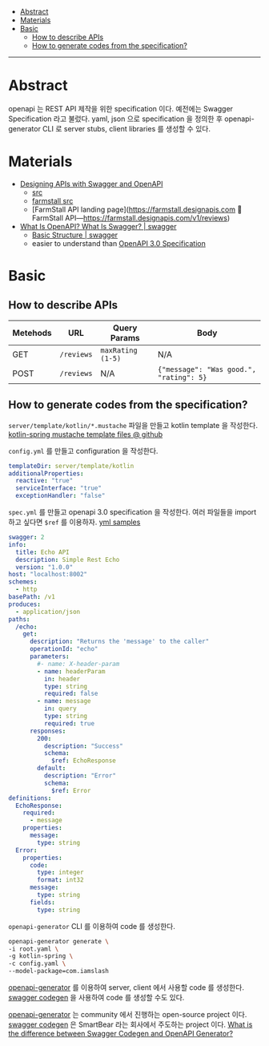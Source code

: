 - [Abstract](#abstract)
- [Materials](#materials)
- [Basic](#basic)
  - [How to describe APIs](#how-to-describe-apis)
  - [How to generate codes from the specification?](#how-to-generate-codes-from-the-specification)

-----

# Abstract

openapi 는 REST API 제작을 위한 specification 이다. 예전에는 Swagger
Specification 라고 불렀다. yaml, json 으로 specification 을 정의한 후
openapi-generator CLI 로 server stubs, client libraries 를 생성할 수 있다.

# Materials

* [Designing APIs with Swagger and OpenAPI](https://designapis.com/)
  * [src](https://github.com/designapis)
  * [farmstall src](git@github.com:designapis/farmstall.git)
  * [FarmStall API landing page](https://farmstall.designapis.com  FarmStall API—https://farmstall.designapis.com/v1/reviews)
* [What Is OpenAPI? What Is Swagger? | swagger](https://swagger.io/docs/specification/about/)
  * [Basic Structure | swagger](https://swagger.io/docs/specification/basic-structure/)
  * easier to understand than [OpenAPI 3.0 Specification](https://github.com/OAI/OpenAPI-Specification/blob/main/versions/3.0.2.md)

# Basic

## How to describe APIs

| Metehods | URL | Query Params | Body |
|--|--|--|--|
| GET | `/reviews` | `maxRating (1-5)` | N/A |
| POST | `/reviews` | N/A | `{"message": "Was good.", "rating": 5}` |

## How to generate codes from the specification?

`server/template/kotlin/*.mustache` 파일을 만들고 kotlin template 을 작성한다. [kotlin-spring mustache template files @ github](https://github.com/OpenAPITools/openapi-generator/tree/master/modules/openapi-generator/src/main/resources/kotlin-spring)

`config.yml` 를 만들고 configuration 을 작성한다.

```yml
templateDir: server/template/kotlin
additionalProperties:
  reactive: "true"
  serviceInterface: "true"
  exceptionHandler: "false"
```

`spec.yml` 를 만들고 openapi 3.0 specification 을 작성한다. 여러 파일들을
import 하고 싶다면 `$ref` 를 이용하자. [yml samples](https://github.com/OpenAPITools/openapi-generator/tree/master/samples/yaml)

```yml
swagger: 2
info:
  title: Echo API
  description: Simple Rest Echo
  version: "1.0.0"
host: "localhost:8002"
schemes:
  - http
basePath: /v1
produces:
  - application/json
paths:
  /echo:
    get:
      description: "Returns the 'message' to the caller"
      operationId: "echo"
      parameters:
        #- name: X-header-param
        - name: headerParam
          in: header
          type: string
          required: false
        - name: message
          in: query
          type: string
          required: true
      responses:
        200:
          description: "Success"
          schema:
            $ref: EchoResponse
        default:
          description: "Error"
          schema:
            $ref: Error
definitions:
  EchoResponse:
    required:
      - message
    properties:
      message:
        type: string
  Error:
    properties:
      code:
        type: integer
        format: int32
      message:
        type: string
      fields:
        type: string
```

`openapi-generator` CLI 를 이용하여 code 를 생성한다.

```bash
openapi-generator generate \
-i root.yaml \
-g kotlin-spring \
-c config.yaml \
--model-package=com.iamslash
```

[openapi-generator](https://github.com/OpenAPITools/openapi-generator) 를 이용하여 server, client
에서 사용할 code 를 생성한다. [swagger codegen](https://swagger.io/docs/open-source-tools/swagger-codegen/) 을 사용하여 code 를 생성할 수도 있다.

[openapi-generator](https://github.com/OpenAPITools/openapi-generator) 는 community 에서 진행하는 open-source project 이다. [swagger codegen](https://swagger.io/docs/open-source-tools/swagger-codegen/) 은 SmartBear 라는 회사에서 주도하는 project 이다. [What is the difference between Swagger Codegen and OpenAPI Generator?](https://openapi-generator.tech/docs/faq/#what-is-the-difference-between-swagger-codegen-and-openapi-generator)
